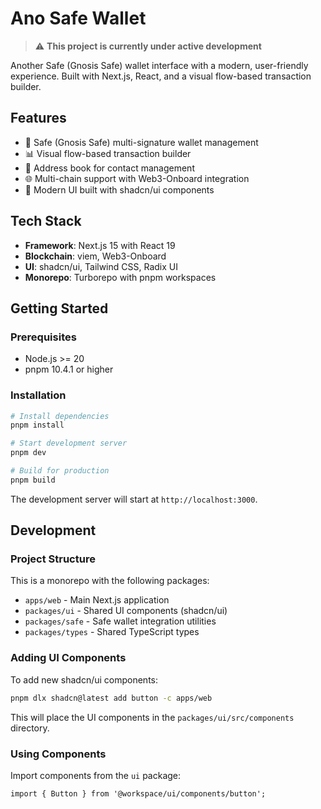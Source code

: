 # Ano Safe Wallet

> ⚠️ **This project is currently under active development**

Another Safe (Gnosis Safe) wallet interface with a modern, user-friendly experience. Built with Next.js, React, and a visual flow-based transaction builder.

## Features

- 🔐 Safe (Gnosis Safe) multi-signature wallet management
- 📊 Visual flow-based transaction builder
- 📇 Address book for contact management
- 🌐 Multi-chain support with Web3-Onboard integration
- 🎨 Modern UI built with shadcn/ui components

## Tech Stack

- **Framework**: Next.js 15 with React 19
- **Blockchain**: viem, Web3-Onboard
- **UI**: shadcn/ui, Tailwind CSS, Radix UI
- **Monorepo**: Turborepo with pnpm workspaces

## Getting Started

### Prerequisites

- Node.js >= 20
- pnpm 10.4.1 or higher

### Installation

```bash
# Install dependencies
pnpm install

# Start development server
pnpm dev

# Build for production
pnpm build
```

The development server will start at `http://localhost:3000`.

## Development

### Project Structure

This is a monorepo with the following packages:

- `apps/web` - Main Next.js application
- `packages/ui` - Shared UI components (shadcn/ui)
- `packages/safe` - Safe wallet integration utilities
- `packages/types` - Shared TypeScript types

### Adding UI Components

To add new shadcn/ui components:

```bash
pnpm dlx shadcn@latest add button -c apps/web
```

This will place the UI components in the `packages/ui/src/components` directory.

### Using Components

Import components from the `ui` package:

```tsx
import { Button } from '@workspace/ui/components/button';
```

